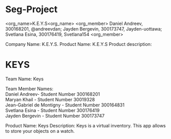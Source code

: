 # Seg-Project
<org_name>K.E.Y.S<org_name>
<org_member> Daniel Andreev, 300168201, @andreevdan; Jayden Bergevin, 300173747, Jayden-uottawa; Svetlana Esina, 300176419, Svetlana154 <org_member>


Company Name: K.E.Y.S.
Product Name: K.E.Y.S
Product description:

KEYS
======

Team Name: Keys

Team Member Names:<br />
Daniel Andreev- Student Number 300168201 <br />
Maryan Khail - Student Number 30019328 <br />
Jean-Gabriel de Montigny - Student Number 300164831 <br />
Svetlana Esina - Student Number 300176419 <br />
Jayden Bergevin - Student Number 300173747 <br />

Product Name: Keys
Description:
Keys is a virtual inventory. This app allows to store your objects on a watch.
